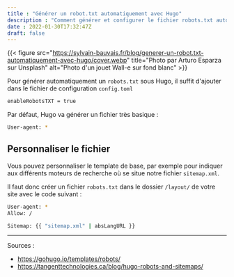 ```yaml
---
title : "Générer un robot.txt automatiquement avec Hugo"
description : "Comment générer et configurer le fichier robots.txt automatiquement avec Hugo"
date : 2022-01-30T17:32:47Z
draft: false
---
```


{{< figure src="https://sylvain-bauvais.fr/blog/generer-un-robot.txt-automatiquement-avec-hugo/cover.webp" title="Photo par Arturo Esparza sur Unsplash" alt="Photo d'un jouet Wall-e sur fond blanc" >}}

Pour générer automatiquement un `robots.txt` sous Hugo, il suffit d'ajouter dans le fichier de configuration `config.toml`

```bash
enableRobotsTXT = true
```

Par défaut, Hugo va générer un fichier très basique :

```bash
User-agent: *
```

## Personnaliser le fichier

Vous pouvez personnaliser le template de base, par exemple pour indiquer aux différents moteurs de recherche où se situe notre fichier `sitemap.xml`.

Il faut donc créer un fichier `robots.txt` dans le dossier `/layout/` de votre site avec le code suivant :

```bash
User-agent: * 
Allow: /

Sitemap: {{ "sitemap.xml" | absLangURL }}
```

---

Sources :
- https://gohugo.io/templates/robots/
- https://tangenttechnologies.ca/blog/hugo-robots-and-sitemaps/
